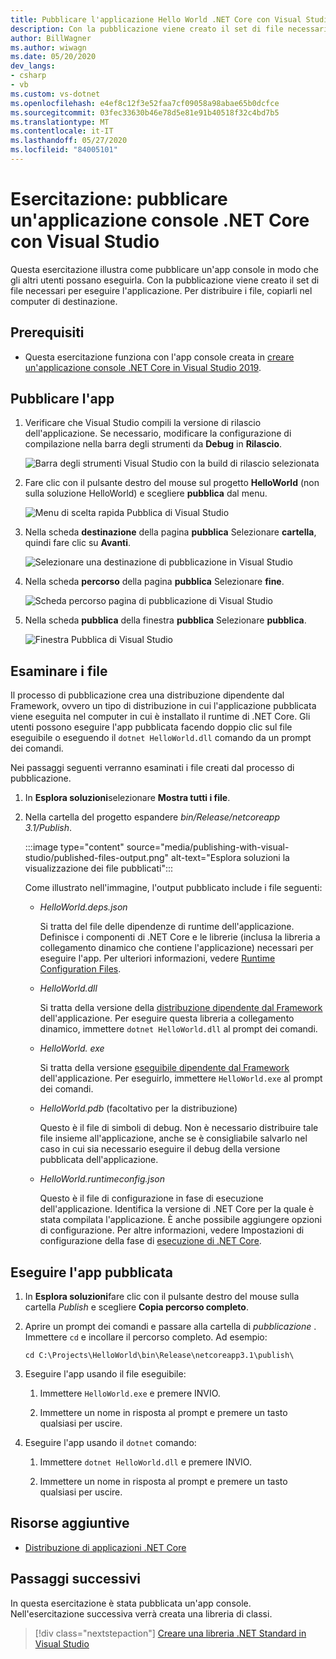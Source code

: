 ```yaml
---
title: Pubblicare l'applicazione Hello World .NET Core con Visual Studio
description: Con la pubblicazione viene creato il set di file necessari per eseguire l'applicazione .NET Core.
author: BillWagner
ms.author: wiwagn
ms.date: 05/20/2020
dev_langs:
- csharp
- vb
ms.custom: vs-dotnet
ms.openlocfilehash: e4ef8c12f3e52faa7cf09058a98abae65b0dcfce
ms.sourcegitcommit: 03fec33630b46e78d5e81e91b40518f32c4bd7b5
ms.translationtype: MT
ms.contentlocale: it-IT
ms.lasthandoff: 05/27/2020
ms.locfileid: "84005101"
---
```

# <a name="tutorial-publish-a-net-core-console-application-with-visual-studio"></a>Esercitazione: pubblicare un'applicazione console .NET Core con Visual Studio

Questa esercitazione illustra come pubblicare un'app console in modo che gli altri utenti possano eseguirla. Con la pubblicazione viene creato il set di file necessari per eseguire l'applicazione. Per distribuire i file, copiarli nel computer di destinazione.

## <a name="prerequisites"></a>Prerequisiti

- Questa esercitazione funziona con l'app console creata in [creare un'applicazione console .NET Core in Visual Studio 2019](with-visual-studio.md).

## <a name="publish-the-app"></a>Pubblicare l'app

1. Verificare che Visual Studio compili la versione di rilascio dell'applicazione. Se necessario, modificare la configurazione di compilazione nella barra degli strumenti da **Debug** in **Rilascio**.

   ![Barra degli strumenti Visual Studio con la build di rilascio selezionata](media/publishing-with-visual-studio/visual-studio-toolbar-release.png)

1. Fare clic con il pulsante destro del mouse sul progetto **HelloWorld** (non sulla soluzione HelloWorld) e scegliere **pubblica** dal menu.

   ![Menu di scelta rapida Pubblica di Visual Studio](media/publishing-with-visual-studio/publish-context-menu.png)

1. Nella scheda **destinazione** della pagina **pubblica** Selezionare **cartella**, quindi fare clic su **Avanti**.

   ![Selezionare una destinazione di pubblicazione in Visual Studio](media/publishing-with-visual-studio/pick-publish-target.png)

1. Nella scheda **percorso** della pagina **pubblica** Selezionare **fine**.

   ![Scheda percorso pagina di pubblicazione di Visual Studio](media/publishing-with-visual-studio/publish-page-loc-tab.png)

1. Nella scheda **pubblica** della finestra **pubblica** Selezionare **pubblica**.

   ![Finestra Pubblica di Visual Studio](media/publishing-with-visual-studio/publish-page.png)

## <a name="inspect-the-files"></a>Esaminare i file

Il processo di pubblicazione crea una distribuzione dipendente dal Framework, ovvero un tipo di distribuzione in cui l'applicazione pubblicata viene eseguita nel computer in cui è installato il runtime di .NET Core. Gli utenti possono eseguire l'app pubblicata facendo doppio clic sul file eseguibile o eseguendo il `dotnet HelloWorld.dll` comando da un prompt dei comandi.

Nei passaggi seguenti verranno esaminati i file creati dal processo di pubblicazione.

1. In **Esplora soluzioni**selezionare **Mostra tutti i file**.

1. Nella cartella del progetto espandere *bin/Release/netcoreapp 3.1/Publish*.

   :::image type="content" source="media/publishing-with-visual-studio/published-files-output.png" alt-text="Esplora soluzioni la visualizzazione dei file pubblicati":::

   Come illustrato nell'immagine, l'output pubblicato include i file seguenti:

      * *HelloWorld.deps.json*

         Si tratta del file delle dipendenze di runtime dell'applicazione. Definisce i componenti di .NET Core e le librerie (inclusa la libreria a collegamento dinamico che contiene l'applicazione) necessari per eseguire l'app. Per ulteriori informazioni, vedere [Runtime Configuration Files](https://github.com/dotnet/cli/blob/85ca206d84633d658d7363894c4ea9d59e515c1a/Documentation/specs/runtime-configuration-file.md).

      * *HelloWorld.dll*

         Si tratta della versione della [distribuzione dipendente dal Framework](../deploying/deploy-with-cli.md#framework-dependent-deployment) dell'applicazione. Per eseguire questa libreria a collegamento dinamico, immettere `dotnet HelloWorld.dll` al prompt dei comandi.

      * *HelloWorld. exe*

         Si tratta della versione [eseguibile dipendente dal Framework](../deploying/deploy-with-cli.md#framework-dependent-executable) dell'applicazione. Per eseguirlo, immettere `HelloWorld.exe` al prompt dei comandi.

      * *HelloWorld.pdb* (facoltativo per la distribuzione)

         Questo è il file di simboli di debug. Non è necessario distribuire tale file insieme all'applicazione, anche se è consigliabile salvarlo nel caso in cui sia necessario eseguire il debug della versione pubblicata dell'applicazione.

      * *HelloWorld.runtimeconfig.json*

         Questo è il file di configurazione in fase di esecuzione dell'applicazione. Identifica la versione di .NET Core per la quale è stata compilata l'applicazione. È anche possibile aggiungere opzioni di configurazione. Per altre informazioni, vedere Impostazioni di configurazione della fase di [esecuzione di .NET Core](../run-time-config/index.md#runtimeconfigjson).

## <a name="run-the-published-app"></a>Eseguire l'app pubblicata

1. In **Esplora soluzioni**fare clic con il pulsante destro del mouse sulla cartella *Publish* e scegliere **Copia percorso completo**.

1. Aprire un prompt dei comandi e passare alla cartella di *pubblicazione* . Immettere `cd` e incollare il percorso completo. Ad esempio:

   ```
   cd C:\Projects\HelloWorld\bin\Release\netcoreapp3.1\publish\
   ```

1. Eseguire l'app usando il file eseguibile:

   1. Immettere `HelloWorld.exe` e premere INVIO.

   1. Immettere un nome in risposta al prompt e premere un tasto qualsiasi per uscire.

1. Eseguire l'app usando il `dotnet` comando:

   1. Immettere `dotnet HelloWorld.dll` e premere INVIO.

   1. Immettere un nome in risposta al prompt e premere un tasto qualsiasi per uscire.

## <a name="additional-resources"></a>Risorse aggiuntive

- [Distribuzione di applicazioni .NET Core](../deploying/index.md)

## <a name="next-steps"></a>Passaggi successivi

In questa esercitazione è stata pubblicata un'app console. Nell'esercitazione successiva verrà creata una libreria di classi.

> [!div class="nextstepaction"]
> [Creare una libreria .NET Standard in Visual Studio](library-with-visual-studio.md)
